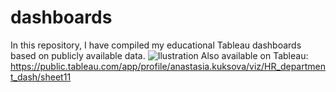 # dashboards
In this repository, I have compiled my educational Tableau dashboards based on publicly available data.
![Ilustration](https://i.ibb.co/vLbV3nf/2.png)
Also available on Tableau: https://public.tableau.com/app/profile/anastasia.kuksova/viz/HR_department_dash/sheet11
